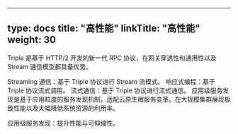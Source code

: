 
---
type: docs
title: "高性能"
linkTitle: "高性能"
weight: 30
---

Triple 是基于 HTTP/2 开发的新一代 RPC 协议，在网关穿透性和通用性以及 Stream 通信模型都具备优势。

Streaming 通信：基于 Triple 协议进行 Stream 流模式。
响应式编程：基于 Triple 协议流式调用。
流式通信：基于 Triple 协议进行流式通信。
应用级服务发现是基于应用粒度的服务发现机制，适配云原生微服务变革。在大规模集群展现极致性能以及大幅降低系统资源的利用率。

应用级服务发现：提升性能与可伸缩性。